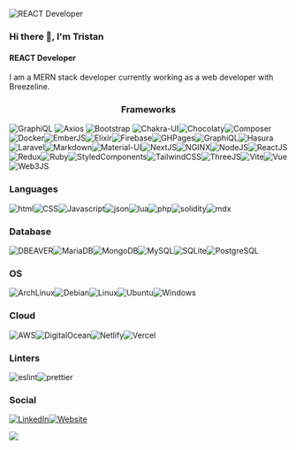 ![REACT Developer](https://github.com/Darkskittlz/darkmeow-portfolio/blob/master/src/assets/images/headerLogo.png?raw=true)



### Hi there 👋, I'm Tristan

#### REACT Developer

I am a MERN stack developer currently working as a web developer with Breezeline. 

<center><h3>Frameworks</h3></center> 


![GraphiQL](https://img.shields.io/badge/Apollo%20GraphQL-311C87?&style=for-the-badge&logo=Apollo%20GraphQL&logoColor=white) ![Axios](https://img.shields.io/badge/axios-671ddf?&style=for-the-badge&logo=axios&logoColor=white) ![Bootstrap](https://img.shields.io/badge/Bootstrap-563D7C?style=for-the-badge&logo=bootstrap&logoColor=white) ![Chakra-UI](https://img.shields.io/badge/Chakra--UI-319795?style=for-the-badge&logo=chakra-ui&logoColor=white)![Chocolaty](https://img.shields.io/badge/Chocolatey-80B5E3?style=for-the-badge&logo=chocolatey&logoColor=fff)![Composer](https://img.shields.io/badge/Composer-885630?style=for-the-badge&logo=Composer&logoColor=white)![Docker](https://img.shields.io/badge/Docker-2CA5E0?style=for-the-badge&logo=docker&logoColor=white)![EmberJS](https://img.shields.io/badge/ember%20js-E04E39?style=for-the-badge&logo=emberdotjs&logoColor=white)![Elixir](https://img.shields.io/badge/Elixir-4B275F?style=for-the-badge&logo=elixir&logoColor=white)![Firebase](https://img.shields.io/badge/firebase-ffca28?style=for-the-badge&logo=firebase&logoColor=black)![GHPages](https://img.shields.io/badge/GitHub%20Pages-222222?style=for-the-badge&logo=GitHub%20Pages&logoColor=white)![GraphiQL](https://img.shields.io/badge/GraphQl-E10098?style=for-the-badge&logo=graphql&logoColor=white)![Hasura](https://img.shields.io/badge/Hasura-1EB4D4?style=for-the-badge&logo=hasura&logoColor=white)![Laravel](https://img.shields.io/badge/Laravel-FF2D20?style=for-the-badge&logo=laravel&logoColor=white)![Markdown](https://img.shields.io/badge/Markdown-000000?style=for-the-badge&logo=markdown&logoColor=white)![Material-UI](https://img.shields.io/badge/Material%20UI-007FFF?style=for-the-badge&logo=mui&logoColor=white)![NextJS](https://img.shields.io/badge/next%20js-000000?style=for-the-badge&logo=nextdotjs&logoColor=white)![NGINX](https://img.shields.io/badge/Nginx-009639?style=for-the-badge&logo=nginx&logoColor=white)![NodeJS](https://img.shields.io/badge/Node%20js-339933?style=for-the-badge&logo=nodedotjs&logoColor=white)![ReactJS](https://img.shields.io/badge/React-20232A?style=for-the-badge&logo=react&logoColor=61DAFB)![Redux](https://img.shields.io/badge/Redux-593D88?style=for-the-badge&logo=redux&logoColor=white)![Ruby](https://img.shields.io/badge/Ruby_on_Rails-CC0000?style=for-the-badge&logo=ruby-on-rails&logoColor=white)![StyledComponents](https://img.shields.io/badge/styled--components-DB7093?style=for-the-badge&logo=styled-components&logoColor=white)![TailwindCSS](https://img.shields.io/badge/Tailwind_CSS-38B2AC?style=for-the-badge&logo=tailwind-css&logoColor=white)![ThreeJS](https://img.shields.io/badge/ThreeJs-black?style=for-the-badge&logo=three.js&logoColor=white)![Vite](https://img.shields.io/badge/Vite-B73BFE?style=for-the-badge&logo=vite&logoColor=FFD62E)![Vue](https://img.shields.io/badge/Vue%20js-35495E?style=for-the-badge&logo=vuedotjs&logoColor=4FC08D)![Web3JS](https://img.shields.io/badge/web3%20js-F16822?style=for-the-badge&logo=web3.js&logoColor=white)

<h3>Languages</h3>

![html](https://img.shields.io/badge/HTML5-E34F26?style=for-the-badge&logo=html5&logoColor=white)![CSS](https://img.shields.io/badge/CSS3-1572B6?style=for-the-badge&logo=css3&logoColor=white)![Javascript](https://img.shields.io/badge/JavaScript-323330?style=for-the-badge&logo=javascript&logoColor=F7DF1E)![json](https://img.shields.io/badge/json-5E5C5C?style=for-the-badge&logo=json&logoColor=white)![lua](https://img.shields.io/badge/Lua-2C2D72?style=for-the-badge&logo=lua&logoColor=white)![php](https://img.shields.io/badge/PHP-777BB4?style=for-the-badge&logo=php&logoColor=white)![solidity](https://img.shields.io/badge/Solidity-e6e6e6?style=for-the-badge&logo=solidity&logoColor=black)![mdx](https://img.shields.io/badge/MDX-1B1F24?style=for-the-badge&logo=mdx&logoColor=white) 

<h3>Database</h3>

![DBEAVER](https://img.shields.io/badge/dbeaver-382923?style=for-the-badge&logo=dbeaver&logoColor=white)![MariaDB](https://img.shields.io/badge/MariaDB-003545?style=for-the-badge&logo=mariadb&logoColor=white)![MongoDB](https://img.shields.io/badge/MongoDB-4EA94B?style=for-the-badge&logo=mongodb&logoColor=white)![MySQL](https://img.shields.io/badge/MySQL-005C84?style=for-the-badge&logo=mysql&logoColor=white)![SQLite](https://img.shields.io/badge/Sqlite-003B57?style=for-the-badge&logo=sqlite&logoColor=white)![PostgreSQL](https://img.shields.io/badge/PostgreSQL-316192?style=for-the-badge&logo=postgresql&logoColor=white)

<h3>OS</h3>

![ArchLinux](https://img.shields.io/badge/Arch_Linux-1793D1?style=for-the-badge&logo=arch-linux&logoColor=white)![Debian](https://img.shields.io/badge/Debian-A81D33?style=for-the-badge&logo=debian&logoColor=white)![Linux](https://img.shields.io/badge/Linux-FCC624?style=for-the-badge&logo=linux&logoColor=black)![Ubuntu](https://img.shields.io/badge/Ubuntu-E95420?style=for-the-badge&logo=ubuntu&logoColor=white)![Windows](https://img.shields.io/badge/Windows_11-0078d4?style=for-the-badge&logo=windows-11&logoColor=white)

<h3>Cloud</h3>

![AWS](https://img.shields.io/badge/Amazon_AWS-FF9900?style=for-the-badge&logo=amazonaws&logoColor=white)![DigitalOcean](https://img.shields.io/badge/Digital_Ocean-0080FF?style=for-the-badge&logo=DigitalOcean&logoColor=white)![Netlify](https://img.shields.io/badge/Netlify-00C7B7?style=for-the-badge&logo=netlify&logoColor=white)![Vercel](https://img.shields.io/badge/Vercel-000000?style=for-the-badge&logo=vercel&logoColor=white)

<h3>Linters</h3> 

![eslint](https://img.shields.io/badge/eslint-3A33D1?style=for-the-badge&logo=eslint&logoColor=white)![prettier](https://img.shields.io/badge/prettier-1A2C34?style=for-the-badge&logo=prettier&logoColor=F7BA3E) 

<h3>Social</h3>

[![LinkedIn](https://img.shields.io/badge/LinkedIn-0077B5?style=for-the-badge&logo=linkedin&logoColor=white)](https://www.linkedin.com/in/tristannealdev/)[![Website](https://img.shields.io/badge/website-000000?style=for-the-badge&logo=About.me&logoColor=white)](https://tristanneal.codes) 


![](https://github.com/darkskittlz/snk/raw/output/github-contribution-grid-snake.svg)

